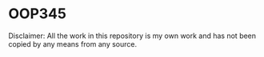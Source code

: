 # OOP345

Disclaimer: All the work in this repository is my own work and has not been copied by any means from any source.
